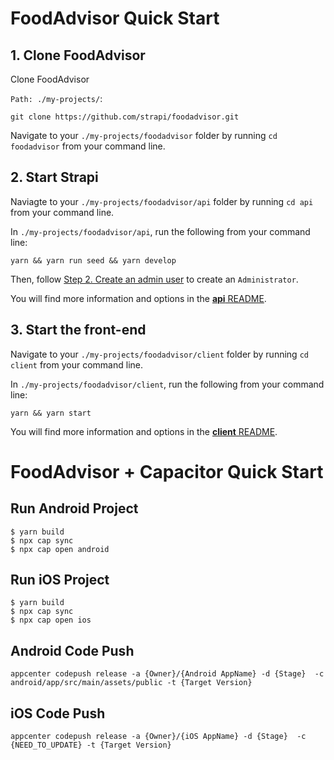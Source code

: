 # FoodAdvisor Quick Start

## 1. Clone FoodAdvisor

Clone FoodAdvisor

`Path: ./my-projects/`:

```
git clone https://github.com/strapi/foodadvisor.git
```

Navigate to your `./my-projects/foodadvisor` folder by running `cd foodadvisor` from your command line.

## 2. Start Strapi

Naviagte to your `./my-projects/foodadvisor/api` folder by running `cd api` from your command line.

In `./my-projects/foodadvisor/api`, run the following from your command line:

```
yarn && yarn run seed && yarn develop
```

Then, follow [Step 2. Create an admin user](https://strapi.io/documentation/v3.x/getting-started/quick-start.html#_2-create-an-administrator-user) to create an `Administrator`.

You will find more information and options in the [**api** README](./api).

## 3. Start the front-end 

Navigate to your `./my-projects/foodadvisor/client` folder by running `cd client` from your command line.

In `./my-projects/foodadvisor/client`, run the following from your command line:

```
yarn && yarn start
```

You will find more information and options in the [**client** README](./client).


# FoodAdvisor + Capacitor Quick Start
## Run Android Project
```
$ yarn build
$ npx cap sync
$ npx cap open android
```

## Run iOS Project
```
$ yarn build
$ npx cap sync
$ npx cap open ios
```


## Android Code Push
```
appcenter codepush release -a {Owner}/{Android AppName} -d {Stage}  -c android/app/src/main/assets/public -t {Target Version}
```

## iOS Code Push
```
appcenter codepush release -a {Owner}/{iOS AppName} -d {Stage}  -c {NEED_TO_UPDATE} -t {Target Version}
```